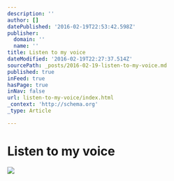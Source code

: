 ```yaml
---
description: ''
author: []
datePublished: '2016-02-19T22:53:42.598Z'
publisher:
  domain: ''
  name: ''
title: Listen to my voice
dateModified: '2016-02-19T22:27:37.514Z'
sourcePath: _posts/2016-02-19-listen-to-my-voice.md
published: true
inFeed: true
hasPage: true
inNav: false
url: listen-to-my-voice/index.html
_context: 'http://schema.org'
_type: Article

---
```

# Listen to my voice
![](https://the-grid-user-content.s3-us-west-2.amazonaws.com/ee6eea73-16b3-4c44-843e-7e78e0a887c5.png)